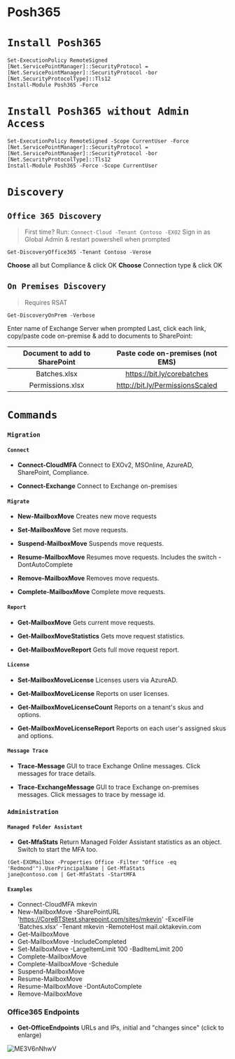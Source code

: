 
# Posh365



# `Install Posh365`

```
Set-ExecutionPolicy RemoteSigned
[Net.ServicePointManager]::SecurityProtocol = [Net.ServicePointManager]::SecurityProtocol -bor [Net.SecurityProtocolType]::Tls12
Install-Module Posh365 -Force
```


# `Install Posh365 without Admin Access`

```
Set-ExecutionPolicy RemoteSigned -Scope CurrentUser -Force
[Net.ServicePointManager]::SecurityProtocol = [Net.ServicePointManager]::SecurityProtocol -bor [Net.SecurityProtocolType]::Tls12
Install-Module Posh365 -Force -Scope CurrentUser
```

# `Discovery`



## `Office 365 Discovery`
> First time? Run:  ```Connect-Cloud -Tenant Contoso -EXO2```
> Sign in as Global Admin & restart powershell when prompted
```
Get-DiscoveryOffice365 -Tenant Contoso -Verose
```
**Choose** all but Compliance & click OK
**Choose** Connection type & click OK
## `On Premises Discovery`
> Requires RSAT
```
Get-DiscoveryOnPrem -Verbose
```
Enter name of Exchange Server when prompted
Last, click each link, copy/paste code on-premise & add to documents to SharePoint:

| Document to add to SharePoint | Paste code on-premises (not EMS) |
| :---------------------------: | :------------------------------: |
| Batches.xlsx | https://bit.ly/corebatches |
| Permissions.xlsx | http://bit.ly/PermissionsScaled |





# `Commands`
### `Migration`

#### `Connect`

*  **Connect-CloudMFA** Connect to EXOv2, MSOnline, AzureAD, SharePoint, Compliance.

*  **Connect-Exchange** Connect to Exchange on-premises

#### `Migrate`

*  **New-MailboxMove** Creates new move requests

*  **Set-MailboxMove** Set move requests.

*  **Suspend-MailboxMove** Suspends move requests.

*  **Resume-MailboxMove** Resumes move requests. Includes the switch -DontAutoComplete

*  **Remove-MailboxMove** Removes move requests.

*  **Complete-MailboxMove** Complete move requests.

#### `Report`
*  **Get-MailboxMove** Gets current move requests.

*  **Get-MailboxMoveStatistics** Gets move request statistics.

*  **Get-MailboxMoveReport** Gets full move request report.

#### `License`

*  **Set-MailboxMoveLicense** Licenses users via AzureAD.

*  **Get-MailboxMoveLicense** Reports on user licenses.

*  **Get-MailboxMoveLicenseCount** Reports on a tenant's skus and options.

*  **Get-MailboxMoveLicenseReport** Reports on each user's assigned skus and options.



#### `Message Trace`

*  **Trace-Message** GUI to trace Exchange Online messages. Click messages for trace details.

*  **Trace-ExchangeMessage** GUI to trace Exchange on-premises messages. Click messages to trace by message id.
### `Administration`

#### `Managed Folder Assistant`
* **Get-MfaStats** Return Managed Folder Assistant statistics as an object. Switch to start the MFA too.
```
(Get-EXOMailbox -Properties Office -Filter "Office -eq 'Redmond'").UserPrincipalName | Get-MfaStats
jane@contoso.com | Get-MfaStats -StartMFA
```


#### `Examples`
* Connect-CloudMFA mkevin
* New-MailboxMove -SharePointURL 'https://CoreBTStest.sharepoint.com/sites/mkevin' -ExcelFile 'Batches.xlsx' -Tenant mkevin -RemoteHost mail.oktakevin.com
* Get-MailboxMove
* Get-MailboxMove -IncludeCompleted
* Set-MailboxMove -LargeItemLimit 100 -BadItemLimit 200
* Complete-MailboxMove
* Complete-MailboxMove -Schedule
* Suspend-MailboxMove
* Resume-MailboxMove
* Resume-MailboxMove -DontAutoComplete
* Remove-MailboxMove

### Office365 Endpoints
*  **Get-OfficeEndpoints** URLs and IPs, initial and "changes since" (click to enlarge)

![ME3V6nNhwV](https://user-images.githubusercontent.com/28877715/71635906-fcb6a980-2bf6-11ea-927e-03c9bda8f2a4.gif)
